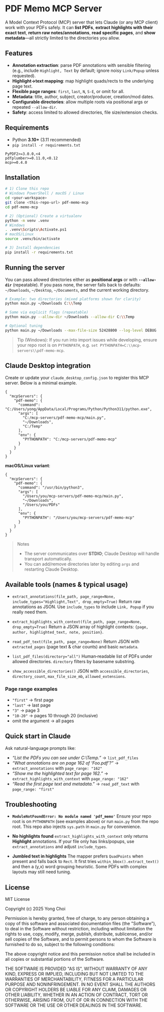 # PDF Memo MCP Server

A Model Context Protocol (MCP) server that lets Claude (or any MCP client) work with your PDFs safely. It can **list PDFs**, **extract highlights with their exact text**, **return raw notes/annotations**, **read specific pages**, and **show metadata**—all strictly limited to the directories you allow.

## Features

* **Annotation extraction**: parse PDF annotations with sensible filtering (e.g., include `Highlight, Text` by default; ignore noisy `Link/Popup` unless requested).
* **Highlight→text mapping**: map highlight quads/rects to the underlying page text.
* **Flexible page ranges**: `first`, `last`, `N`, `S-E`, or omit for all.
* **Metadata**: title, author, subject, creator/producer, creation/mod dates.
* **Configurable directories**: allow multiple roots via positional args or repeated `--allow-dir`.
* **Safety**: access limited to allowed directories, file size/extension checks.

## Requirements

* Python **3.10+** (3.11 recommended)
* `pip install -r requirements.txt`

```
PyPDF2>=3.0.0,<4
pdfplumber>=0.11.0,<0.12
mcp>=0.4.0
```

## Installation

```bash
# 1) Clone this repo
# Windows PowerShell / macOS / Linux
cd <your-workspace>
git clone <this-repo-url> pdf-memo-mcp
cd pdf-memo-mcp

# 2) (Optional) Create a virtualenv
python -m venv .venv
# Windows
. .venv\Scripts\Activate.ps1
# macOS/Linux
source .venv/bin/activate

# 3) Install dependencies
pip install -r requirements.txt
```

## Running the server

You can pass allowed directories either as **positional args** or with **`--allow-dir`** (repeatable). If you pass none, the server falls back to defaults: `~/Downloads`, `~/Desktop`, `~/Documents`, and the current working directory.

```bash
# Example: two directories (mixed platforms shown for clarity)
python main.py ~/Downloads C:\\Temp

# Same via explicit flags (repeatable)
python main.py --allow-dir ~/Downloads --allow-dir C:\\Temp

# Optional tuning
python main.py ~/Downloads --max-file-size 52428800 --log-level DEBUG
```

> Tip (Windows): If you run into import issues while developing, ensure your repo root is on `PYTHONPATH`, e.g. `set PYTHONPATH=C:\\mcp-servers\\pdf-memo-mcp`.

## Claude Desktop integration

Create or update your `claude_desktop_config.json` to register this MCP server. Below is a minimal example.

```jsonc
{
  "mcpServers": {
    "pdf-memo": {
      "command": "C:/Users/yong/AppData/Local/Programs/Python/Python311/python.exe",
      "args": [
        "C:/mcp-servers/pdf-memo-mcp/main.py",
        "~/Downloads",
        "C:/Temp"
      ],
      "env": {
        "PYTHONPATH": "C:/mcp-servers/pdf-memo-mcp"
      }
    }
  }
}
```

**macOS/Linux variant**:

```jsonc
{
  "mcpServers": {
    "pdf-memo": {
      "command": "/usr/bin/python3",
      "args": [
        "/Users/you/mcp-servers/pdf-memo-mcp/main.py",
        "~/Downloads",
        "/Users/you/PDFs"
      ],
      "env": {
        "PYTHONPATH": "/Users/you/mcp-servers/pdf-memo-mcp"
      }
    }
  }
}
```

> Notes
>
> * The server communicates over **STDIO**; Claude Desktop will handle transport automatically.
> * You can add/remove directories later by editing `args` and restarting Claude Desktop.

## Available tools (names & typical usage)

* `extract_annotations(file_path, page_range=None, include_types="Highlight,Text", drop_empty=True)`
  Return raw annotations as JSON. Use `include_types` to include `Link, Popup` if you really need them.

* `extract_highlights_with_context(file_path, page_range=None, drop_empty=True)`
  Return a JSON array of highlight contexts: `{page, author, highlighted_text, note, position}`.

* `read_pdf_text(file_path, page_range=None)`
  Return JSON with `extracted_pages` (page text & char counts) and basic `metadata`.

* `list_pdf_files(directory="all")`
  Human‑readable list of PDFs under allowed directories. `directory` filters by basename substring.

* `show_accessible_directories()`
  JSON with `accessible_directories`, `directory_count`, `max_file_size_mb`, `allowed_extensions`.

### Page range examples

* `"first"` → first page
* `"last"` → last page
* `"3"` → page 3
* `"10-20"` → pages 10 through 20 (inclusive)
* omit the argument → all pages

## Quick start in Claude

Ask natural-language prompts like:

* *“List the PDFs you can see under C:\Temp.”* → `list_pdf_files`
* *“What annotations are on page 162 of ‘Foo.pdf’?”* → `extract_annotations` with `page_range: "162"`
* *“Show me the highlighted text for page 162.”* → `extract_highlights_with_context` with `page_range: "162"`
* *“Read the first page text and metadata.”* → `read_pdf_text` with `page_range: "first"`

## Troubleshooting

* **`ModuleNotFoundError: No module named 'pdf_memo'`**
  Ensure your repo root is on `PYTHONPATH` (see examples above) or run `main.py` from the repo root. This repo also injects `sys.path` in `main.py` for convenience.

* **No highlights found**
  `extract_highlights_with_context` only returns **Highlight** annotations. If your file only has links/popups, use `extract_annotations` and adjust `include_types`.

* **Jumbled text in highlights**
  The mapper prefers `QuadPoints` when present and falls back to `Rect`. It first tries `within_bbox().extract_text()` and then a (y,x) word grouping heuristic. Some PDFs with complex layouts may still need tuning.

## License

MIT License

Copyright (c) 2025 Yong Choi

Permission is hereby granted, free of charge, to any person obtaining a copy
of this software and associated documentation files (the "Software"), to deal
in the Software without restriction, including without limitation the rights
to use, copy, modify, merge, publish, distribute, sublicense, and/or sell
copies of the Software, and to permit persons to whom the Software is
furnished to do so, subject to the following conditions:

The above copyright notice and this permission notice shall be included in all
copies or substantial portions of the Software.

THE SOFTWARE IS PROVIDED "AS IS", WITHOUT WARRANTY OF ANY KIND, EXPRESS OR
IMPLIED, INCLUDING BUT NOT LIMITED TO THE WARRANTIES OF MERCHANTABILITY,
FITNESS FOR A PARTICULAR PURPOSE AND NONINFRINGEMENT. IN NO EVENT SHALL THE
AUTHORS OR COPYRIGHT HOLDERS BE LIABLE FOR ANY CLAIM, DAMAGES OR OTHER
LIABILITY, WHETHER IN AN ACTION OF CONTRACT, TORT OR OTHERWISE, ARISING FROM,
OUT OF OR IN CONNECTION WITH THE SOFTWARE OR THE USE OR OTHER DEALINGS IN THE
SOFTWARE.
